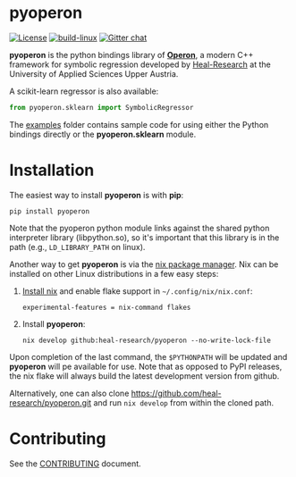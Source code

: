 # pyoperon

[![License](https://img.shields.io/github/license/heal-research/pyoperon?style=flat)](https://github.com/heal-research/pyoperon/blob/master/LICENSE)
[![build-linux](https://github.com/heal-research/pyoperon/actions/workflows/build-linux.yml/badge.svg?branch=cpp20)](https://github.com/heal-research/pyoperon/actions/workflows/build-linux.yml)
[![Gitter chat](https://badges.gitter.im/operongp/gitter.png)](https://gitter.im/operongp/community)

**pyoperon** is the python bindings library of [**Operon**](https://github.com/heal-research/operon), a modern C++ framework for symbolic regression developed by [Heal-Research](https://github.com/heal-research) at the University of Applied Sciences Upper Austria.

A scikit-learn regressor is also available:
```python
from pyoperon.sklearn import SymbolicRegressor
```

The [examples](https://github.com/heal-research/pyoperon/examples) folder contains sample code for using either the Python bindings directly or the **pyoperon.sklearn** module.

# Installation

The easiest way to install **pyoperon** is with **pip**:
```
pip install pyoperon
```
Note that the pyoperon python module links against the shared python interpreter library (libpython.so), so it's important that this library is in the path (e.g., `LD_LIBRARY_PATH` on linux).

Another way to get **pyoperon** is via the [nix package manager](https://nixos.org/). Nix can be installed on other Linux distributions in a few easy steps:

1. [Install nix](https://nixos.org/manual/nix/stable/installation/installing-binary.html) and enable flake support in `~/.config/nix/nix.conf`:
   ```
   experimental-features = nix-command flakes
   ```
2. Install **pyoperon**:
   ```
   nix develop github:heal-research/pyoperon --no-write-lock-file
   ```

Upon completion of the last command, the `$PYTHONPATH` will be updated and **pyoperon** will pe available for use. Note that as opposed to PyPI releases, the nix flake will always build the latest development version from github.

Alternatively, one can also clone https://github.com/heal-research/pyoperon.git and run `nix develop` from within the cloned path.

# Contributing

See the [CONTRIBUTING](CONTRIBUTING.md) document.
